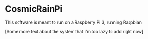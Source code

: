 # CosmicRainPi
This software is meant to run on a Raspberry Pi 3, running Raspbian

[Some more text about the system that I'm too lazy to add right now]
